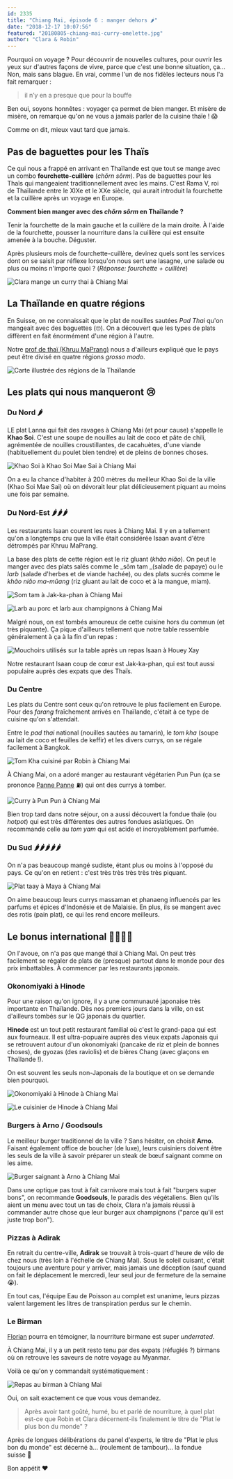 ```yaml
---
id: 2335
title: "Chiang Mai, épisode 6 : manger dehors 🌶"
date: "2018-12-17 10:07:56"
featured: "20180805-chiang-mai-curry-omelette.jpg"
author: "Clara & Robin"
---
```


Pourquoi on voyage ? Pour découvrir de nouvelles cultures, pour ouvrir les yeux
sur d'autres façons de vivre, parce que c'est une bonne situation, ça... Non,
mais sans blague. En vrai, comme l'un de nos fidèles lecteurs nous l'a fait
remarquer :

> il n’y en a presque que pour la bouffe

Ben oui, soyons honnêtes : voyager ça permet de bien manger. Et misère de
misère, on remarque qu'on ne vous a jamais parler de la cuisine thaïe ! 😱

Comme on dit, mieux vaut tard que jamais.

## Pas de baguettes pour les Thaïs

Ce qui nous a frappé en arrivant en Thaïlande est que tout se mange avec un
combo **fourchette-cuillère** (_chǒrn sôrm_). Pas de baguettes pour les Thaïs
qui mangeaient traditionnellement avec les mains. C'est Rama V, roi de Thaïlande
entre le XIXe et le XXe siècle, qui aurait introduit la fourchette et la
cuillère après un voyage en Europe.

**Comment bien manger avec des *chǒrn sôrm* en Thaïlande ?**

Tenir la fourchette de la main gauche et la cuillère de la main droite. À l'aide
de la fourchette, pousser la nourriture dans la cuillère qui est ensuite amenée
à la bouche. Déguster.

Après plusieurs mois de fourchette-cuillère, devinez quels sont les services
dont on se saisit par réflexe lorsqu'on nous sert une lasagne, une salade ou
plus ou moins n'importe quoi ? (_Réponse: fourchette + cuillère_)

![Clara mange un curry thai à Chiang Mai](20180805-chiang-mai-clara-mange.jpg)

## La Thaïlande en quatre régions

En Suisse, on ne connaissait que le plat de nouilles sautées _Pad Thai_ qu'on
mangeait avec des baguettes (🙄). On a découvert que les types de plats
diffèrent en fait énormément d'une région à l'autre.

Notre [prof de thaï (Khruu MaPrang)](/chiang-mai-episode-4-apprendre-le-thai/)
nous a d'ailleurs expliqué que le pays peut être divisé en quatre régions
_grosso modo_.

![Carte illustrée des régions de la Thaïlande](20181212-carte-thailande-regions.png)

## Les plats qui nous manqueront 😢

### Du Nord 🌶

LE plat Lanna qui fait des ravages à Chiang Mai (et pour cause) s'appelle le
**Khao Soi**. C'est une soupe de nouilles au lait de coco et pâte de chili,
agrémentée de nouilles croustillantes, de cacahuètes, d'une viande
(habituellement du poulet bien tendre) et de pleins de bonnes choses.

![Khao Soi à Khao Soi Mae Sai à Chiang Mai](20180724-chiang-mai-khao-soi.jpg "Khao Soi")

On a eu la chance d'habiter à 200 mètres du meilleur Khao Soi de la ville (Khao
Soi Mae Sai) où on dévorait leur plat délicieusement piquant au moins une fois
par semaine.

### Du Nord-Est 🌶🌶🌶

Les restaurants Isaan courent les rues à Chiang Mai. Il y en a tellement qu'on a
longtemps cru que la ville était considérée Isaan avant d'être détrompés par
Khruu MaPrang.

La base des plats de cette région est le riz gluant (_khâo niǎo_). On peut le
manger avec des plats salés comme le _sôm tam _(salade de papaye) ou le _larb_
(salade d'herbes et de viande hachée), ou des plats sucrés comme le _khâo niǎo
ma-mûang_ (riz gluant au lait de coco et à la mangue, miam).

![Som tam à Jak-ka-phan à Chiang Mai](20180719-chiang-mai-som-tam.jpg "Sôm tam")

![Larb au porc et larb aux champignons à Chiang Mai](20180710-chiang-mai-laab.jpg "Larb")

Malgré nous, on est tombés amoureux de cette cuisine hors du commun (et très
piquante). Ça pique d'ailleurs tellement que notre table ressemble généralement
à ça à la fin d'un repas :

![Mouchoirs utilisés sur la table après un repas Isaan à Houey Xay](20181204-houey-xay-mouchoirs.jpg)

Notre restaurant Isaan coup de cœur est Jak-ka-phan, qui est tout aussi
populaire auprès des expats que des Thaïs.

### Du Centre

Les plats du Centre sont ceux qu'on retrouve le plus facilement en Europe. Pour
des _farang_ fraîchement arrivés en Thaïlande, c'était à ce type de cuisine
qu'on s'attendait.

Entre le _pad thai_ national (nouilles sautées au tamarin), le _tom kha_ (soupe
au lait de coco et feuilles de keffir) et les divers currys, on se régale
facilement à Bangkok.

![Tom Kha cuisiné par Robin à Chiang Mai](20180813-chiang-mai-tom-kha.jpg "Tom Kha cuisiné par Robin")

À Chiang Mai, on a adoré manger au restaurant végétarien Pun Pun (ça se prononce
[Panne Panne](/la-panne/) ⛽) qui ont des currys à tomber.

![Curry à Pun Pun à Chiang Mai](20181009-chiang-mai-pun-pun.jpg "Curry à Pun Pun")

Bien trop tard dans notre séjour, on a aussi découvert la fondue thaïe (ou
_hotpot_) qui est très différentes des autres fondues asiatiques. On recommande
celle au _tom yam_ qui est acide et incroyablement parfumée.

### Du Sud 🌶🌶🌶🌶🌶

On n'a pas beaucoup mangé sudiste, étant plus ou moins à l'opposé du pays. Ce
qu'on en retient : c'est très très très très très piquant.

![Plat taay à Maya à Chiang Mai](20181126-chiang-mai-aahaan-taay.jpg "Porc haché (très) pimenté")

On aime beaucoup leurs currys massaman et phanaeng influencés par les parfums et
épices d'Indonésie et de Malaisie. En plus, ils se mangent avec des rotis (pain
plat), ce qui les rend encore meilleurs.

## Le bonus international 🍔🍕🍣🍦

On l'avoue, on n'a pas que mangé thaï à Chiang Mai. On peut très facilement se
régaler de plats de (presque) partout dans le monde pour des prix imbattables. À
commencer par les restaurants japonais.

### Okonomiyaki à Hinode

Pour une raison qu'on ignore, il y a une communauté japonaise très importante en
Thaïlande. Dès nos premiers jours dans la ville, on est d'ailleurs tombés sur le
QG japonais du quartier.

**Hinode** est un tout petit restaurant familial où c'est le grand-papa qui est
aux fourneaux. Il est ultra-popuaire auprès des vieux expats Japonais qui se
retrouvent autour d'un okonomiyaki (pancake de riz et plein de bonnes choses),
de gyozas (des raviolis) et de bières Chang (avec glaçons en Thaïlande !).

On est souvent les seuls non-Japonais de la boutique et on se demande bien
pourquoi.

![Okonomiyaki à Hinode à Chiang Mai](20180711-chiang-mai-okonomi.jpg "Okonomiyaki")

![Le cuisinier de Hinode à Chiang Mai](20180711-chiang-mai-hinode.jpg "Le grand-papa")

### Burgers à Arno / Goodsouls

Le meilleur burger traditionnel de la ville ? Sans hésiter, on choisit **Arno**.
Faisant également office de boucher (de luxe), leurs cuisiniers doivent être les
seuls de la ville à savoir préparer un steak de bœuf saignant comme on les aime.

![Burger saignant à Arno à Chiang Mai](20180901-chiang-mai-arno.jpg)

Dans une optique pas tout à fait carnivore mais tout à fait "burgers super
bons", on recommande **Goodsouls**, le paradis des végétaliens. Bien qu'ils
aient un menu avec tout un tas de choix, Clara n'a jamais réussi à commander
autre chose que leur burger aux champignons ("parce qu'il est juste trop bon").

### Pizzas à Adirak

En retrait du centre-ville, **Adirak** se trouvait à trois-quart d'heure de vélo
de chez nous (très loin à l'échelle de Chiang Mai). Sous le soleil cuisant,
c'était toujours une aventure pour y arriver, mais jamais une déception (sauf
quand on fait le déplacement le mercredi, leur seul jour de fermeture de la
semaine 😭).

En tout cas, l'équipe Eau de Poisson au complet est unanime, leurs pizzas valent
largement les litres de transpiration perdus sur le chemin.

### Le Birman

[Florian](/un-mois-avec-florian-on-recapitule/) pourra en témoigner, la
nourriture birmane est super _underrated_.

À Chiang Mai, il y a un petit resto tenu par des expats (réfugiés ?) birmans où
on retrouve les saveurs de notre voyage au Myanmar.

Voilà ce qu'on y commandait systématiquement :

![Repas au birman à Chiang Mai](20180525-chiang-mai-birman.jpg "En bas, riz shan aux tomates ; en haut, curry d'aubergines ; à droite, salade aux feuilles de thé")

Oui, on sait exactement ce que vous vous demandez.

> Après avoir tant goûté, humé, bu et parlé de nourriture, à quel plat est-ce
> que Robin et Clara décernent-ils finalement le titre de "Plat le plus bon du
> monde" ?

Après de longues délibérations du panel d'experts, le titre de "Plat le plus bon
du monde" est décerné à... (roulement de tambour)... la fondue suisse 🎉

Bon appétit ❤
